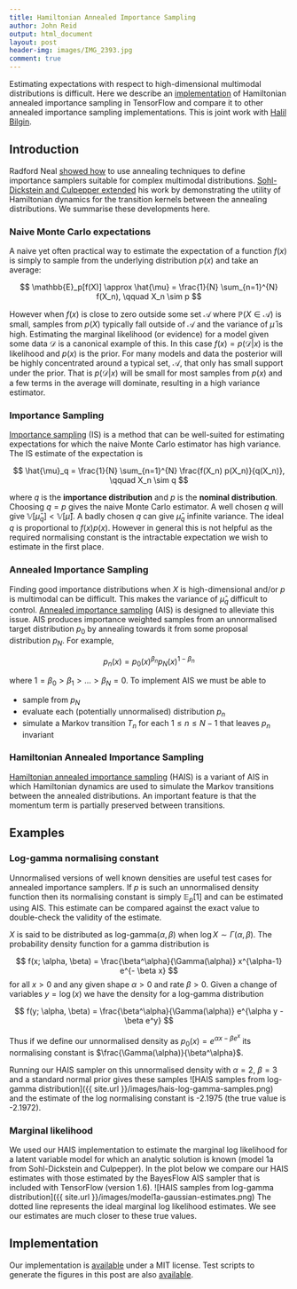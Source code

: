 ```yaml
---
title: Hamiltonian Annealed Importance Sampling
author: John Reid
output: html_document
layout: post
header-img: images/IMG_2393.jpg
comment: true
---
```


Estimating expectations with respect to high-dimensional multimodal
distributions is difficult. Here we describe an
[implementation](https://github.com/JohnReid/HAIS) of Hamiltonian annealed
importance sampling in TensorFlow and compare it to other annealed importance
sampling implementations. This is joint work with [Halil Bilgin](https://twitter.com/bilginhalil).

<!-- Control how much is shown as an excerpt. -->
<!--more-->


## Introduction

Radford Neal [showed how](http://arxiv.org/abs/physics/9803008) to use
annealing techniques to define importance samplers suitable for complex
multimodal distributions. [Sohl-Dickstein and Culpepper
extended](http://arxiv.org/abs/1205.1925) his work by demonstrating the utility
of Hamiltonian dynamics for the transition kernels between the annealing
distributions. We summarise these developments here.


### Naive Monte Carlo expectations

A naive yet often practical way to estimate the expectation of a function $f(x)$
is simply to sample from the underlying distribution $p(x)$ and take an average:

$$
  \mathbb{E}_p[f(X)] \approx \hat{\mu} = \frac{1}{N} \sum_{n=1}^{N} f(X_n), \qquad X_n \sim p
$$

However when $f(x)$ is close to zero outside some set $\mathcal{A}$ where
$\mathbb{P}(X \in \mathcal{A})$ is small, samples from $p(X)$ typically fall
outside of $\mathcal{A}$ and the variance of $\hat{\mu}$ is high. Estimating
the marginal likelihood (or evidence) for a model given some data $\mathcal{D}$
is a canonical example of this. In this case $f(x) = p(\mathcal{D}|x)$ is the
likelihood and $p(x)$ is the prior. For many models and data the
posterior will be highly concentrated around a typical set, $\mathcal{A}$, that
only has small support under the prior. That is $p(\mathcal{D}|x)$ will be
small for most samples from $p(x)$ and a few terms in the average will
dominate, resulting in a high variance estimator.


### Importance Sampling

[Importance sampling](https://en.wikipedia.org/wiki/Importance_sampling) (IS)
is a method that can be well-suited for estimating expectations for which the
naive Monte Carlo estimator has high variance. The IS estimate of the
expectation is

$$
  \hat{\mu}_q = \frac{1}{N} \sum_{n=1}^{N} \frac{f(X_n) p(X_n)}{q(X_n)}, \qquad X_n \sim q
$$

where $q$ is the **importance distribution** and $p$ is the **nominal
distribution**. Choosing $q=p$ gives the naive Monte Carlo estimator. A well
chosen $q$ will give $\mathbb{V}[\hat{\mu}_q] < \mathbb{V}[\hat{\mu}]$. A badly
chosen $q$ can give $\hat{\mu}_q$ infinite variance. The ideal $q$ is
proportional to $f(x)p(x)$. However in general this is not helpful as the
required normalising constant is the intractable expectation we wish to
estimate in the first place.


### Annealed Importance Sampling

Finding good importance distributions when $X$ is high-dimensional and/or $p$
is multimodal can be difficult. This makes the variance of $\hat{\mu}_q$
difficult to control. [Annealed importance
sampling](http://arxiv.org/abs/physics/9803008) (AIS) is designed to alleviate
this issue. AIS produces importance weighted samples from an unnormalised
target distribution $p_0$ by annealing towards it from some proposal distribution
$p_N$. For example,

$$p_n(x) = p_0(x)^{\beta_n} p_N(x)^{1-\beta_n}$$

where $1 = \beta_0 > \beta_1 > \dots > \beta_N = 0$. To implement AIS we must be
able to

  * sample from $p_N$
  * evaluate each (potentially unnormalised) distribution $p_n$
  * simulate a Markov transition $T_n$ for each $1 \le n \le N-1$ that leaves $p_n$ invariant


### Hamiltonian Annealed Importance Sampling

[Hamiltonian annealed importance sampling](http://arxiv.org/abs/1205.1925)
(HAIS) is a variant of AIS in which Hamiltonian dynamics are used to simulate
the Markov transitions between the annealed distributions. An important feature
is that the momentum term is partially preserved between transitions.


## Examples


### Log-gamma normalising constant

Unnormalised versions of well known densities are useful test cases for
annealed importance samplers. If $p$ is such an unnormalised density function
then its normalising constant is simply $\mathbb{E}_p[1]$ and can be estimated
using AIS. This estimate can be compared against the exact value to
double-check the validity of the estimate.

$X$ is said to be distributed as $\textrm{log-gamma}(\alpha, \beta)$ when $\log
X \sim \Gamma(\alpha, \beta)$. The probability density function for a gamma
distribution is

$$
f(x; \alpha, \beta) = \frac{\beta^\alpha}{\Gamma(\alpha)} x^{\alpha-1} e^{- \beta x}
$$
for all $x > 0$ and any given shape $\alpha > 0$ and rate $\beta > 0$. Given a change
of variables $y = \log(x)$ we have the density for a log-gamma distribution

$$
f(y; \alpha, \beta) = \frac{\beta^\alpha}{\Gamma(\alpha)} e^{\alpha y - \beta e^y}
$$

Thus if we define our unnormalised density as $p_0(x) = e^{\alpha x - \beta e^x}$
its normalising constant is $\frac{\Gamma(\alpha)}{\beta^\alpha}$.

Running our HAIS sampler on this unnormalised density with $\alpha = 2$, $\beta = 3$
and a standard normal prior gives these samples
![HAIS samples from log-gamma distribution]({{ site.url }}/images/hais-log-gamma-samples.png)
and the estimate of the log normalising constant is -2.1975 (the true value is -2.1972).




### Marginal likelihood

We used our HAIS implementation to estimate the marginal log likelihood for a
latent variable model for which an analytic solution is known (model 1a from
Sohl-Dickstein and Culpepper). In the plot below we compare our HAIS estimates
with those estimated by the BayesFlow AIS sampler that is included with
TensorFlow (version 1.6). ![HAIS samples from log-gamma distribution]({{
site.url }}/images/model1a-gaussian-estimates.png) The dotted line represents
the ideal marginal log likelihood estimates. We see our estimates are much
closer to these true values.


## Implementation

Our implementation is [available](https://github.com/JohnReid/HAIS) under a MIT
license. Test scripts to generate the figures in this post are also
[available](https://github.com/JohnReid/HAIS/tree/master/tests).
